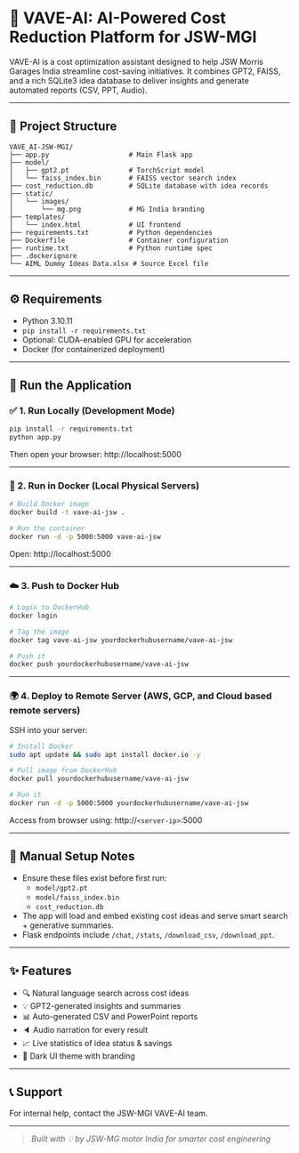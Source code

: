 # 🧠 VAVE-AI: AI-Powered Cost Reduction Platform for JSW-MGI

VAVE-AI is a cost optimization assistant designed to help JSW Morris Garages India streamline cost-saving initiatives. It combines GPT2, FAISS, and a rich SQLite3 idea database to deliver insights and generate automated reports (CSV, PPT, Audio).

---

## 📁 Project Structure

```
VAVE_AI-JSW-MGI/
├── app.py                    # Main Flask app
├── model/
│   ├── gpt2.pt               # TorchScript model
│   └── faiss_index.bin       # FAISS vector search index
├── cost_reduction.db         # SQLite database with idea records
├── static/
│   └── images/
│       └── mg.png            # MG India branding
├── templates/
│   └── index.html            # UI frontend
├── requirements.txt          # Python dependencies
├── Dockerfile                # Container configuration
├── runtime.txt               # Python runtime spec
├── .dockerignore
└── AIML Dummy Ideas Data.xlsx # Source Excel file
```

---

## ⚙️ Requirements

- Python 3.10.11
- `pip install -r requirements.txt`
- Optional: CUDA-enabled GPU for acceleration
- Docker (for containerized deployment)

---

## 🚀 Run the Application

### ✅ 1. Run Locally (Development Mode)

```bash
pip install -r requirements.txt
python app.py
```

Then open your browser: http://localhost:5000

---

### 🐳 2. Run in Docker (Local Physical Servers)

```bash
# Build Docker image
docker build -t vave-ai-jsw .

# Run the container
docker run -d -p 5000:5000 vave-ai-jsw
```

Open: http://localhost:5000

---

### ☁️ 3. Push to Docker Hub

```bash
# Login to DockerHub
docker login

# Tag the image
docker tag vave-ai-jsw yourdockerhubusername/vave-ai-jsw

# Push it
docker push yourdockerhubusername/vave-ai-jsw
```

---

### 🌍 4. Deploy to Remote Server (AWS, GCP, and Cloud based remote servers)

SSH into your server:

```bash
# Install Docker
sudo apt update && sudo apt install docker.io -y

# Pull image from DockerHub
docker pull yourdockerhubusername/vave-ai-jsw

# Run it
docker run -d -p 5000:5000 yourdockerhubusername/vave-ai-jsw
```

Access from browser using: http://`<server-ip>`:5000

---

## 🔧 Manual Setup Notes

- Ensure these files exist before first run:
  - `model/gpt2.pt`
  - `model/faiss_index.bin`
  - `cost_reduction.db`
- The app will load and embed existing cost ideas and serve smart search + generative summaries.
- Flask endpoints include `/chat`, `/stats`, `/download_csv`, `/download_ppt`.

---

## ✨ Features

- 🔍 Natural language search across cost ideas
- 💡 GPT2-generated insights and summaries
- 📊 Auto-generated CSV and PowerPoint reports
- 🔈 Audio narration for every result
- 📈 Live statistics of idea status & savings
- 🌙 Dark UI theme with branding

---

## 📞 Support

For internal help, contact the JSW-MGI VAVE-AI team.

---

> _Built with 💡 by JSW-MG motor India for smarter cost engineering_
>
